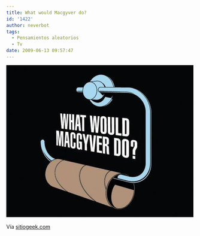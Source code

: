 ```yaml
---
title: What would Macgyver do?
id: '1422'
author: neverbot
tags:
  - Pensamientos aleatorios
  - Tv
date: 2009-06-13 09:57:47
---
```


![What would Macgyver do?](./what-would-macgyver-do/what_would_macgyver_do.jpg "What would Macgyver do?")

Vía [sitiogeek.com](http://www.sitiogeek.com/macgyver/)
